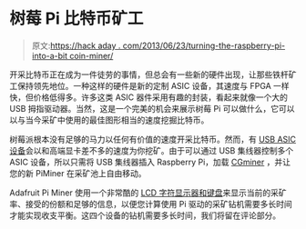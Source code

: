 # 树莓 Pi 比特币矿工

> 原文:[https://hack aday . com/2013/06/23/turning-the-raspberry-pi-into-a-bit coin-miner/](https://hackaday.com/2013/06/23/turning-the-raspberry-pi-into-a-bitcoin-miner/)

开采比特币正在成为一件徒劳的事情，但总会有一些新的硬件出现，让那些铁杆矿工保持领先地位。一种这样的硬件是新的定制 ASIC 设备，其速度与 FPGA 一样快，但价格低得多。许多这类 ASIC 器件采用有趣的封装，看起来就像一个大的 USB 拇指驱动器。当然，这是一个完美的机会来展示树莓 Pi 可以做什么，它可以以与当今采矿中使用的最佳图形相当的速度挖掘比特币。

树莓派根本没有足够的马力以任何有价值的速度开采比特币。然而，有 [USB ASIC 设备](https://www.bitmit.net/en/item/39574-bitcoin-asicminer-block-erupter-usb-asic-333mhash-2-5w-miner)会以和高端显卡差不多的速度为你挖矿。由于可以通过 USB 集线器控制多个 ASIC 设备，所以只需将 USB 集线器插入 Raspberry Pi，加载 [CGminer](https://bitcointalk.org/index.php?topic=28402.0) ，并让您的新 PiMiner 在采矿池上自由移动。

Adafruit Pi Miner 使用一个非常酷的 [LCD 字符显示器和键盘](http://learn.adafruit.com/adafruit-16x2-character-lcd-plus-keypad-for-raspberry-pi/overview)来显示当前的采矿率、接受的份额和足够的信息，以便您计算使用 Pi 驱动的采矿钻机需要多长时间才能实现收支平衡。这四个设备的钻机需要多长时间，我们将留在评论部分。